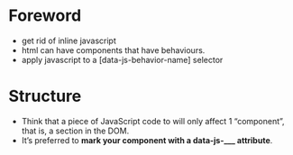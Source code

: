 # Foreword
* get rid of inline javascript
* html can have components that have behaviours.
* apply javascript to a [data-js-behavior-name] selector

# Structure
* Think that a piece of JavaScript code to will only affect 1 “component”, that is, a section in the DOM.
* It’s preferred to **mark your component with a data-js-___ attribute**.